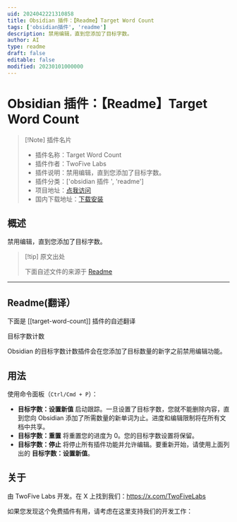 ```yaml
---
uid: 2024042221310858
title: Obsidian 插件：【Readme】Target Word Count
tags: ['obsidian插件', 'readme']
description: 禁用编辑，直到您添加了目标字数。
author: AI
type: readme
draft: false
editable: false
modified: 20230101000000
---
```


# Obsidian 插件：【Readme】Target Word Count

> [!Note] 插件名片
> - 插件名称：Target Word Count
> - 插件作者：TwoFive Labs
> - 插件说明：禁用编辑，直到您添加了目标字数。
> - 插件分类：['obsidian 插件 ', 'readme']
> - 项目地址：[点我访问](https://github.com/twofive-labs/target-word-count)
> - 国内下载地址：[下载安装](https://pkmer.cn/products/plugin/pluginMarket/?target-word-count)

## 概述

禁用编辑，直到您添加了目标字数。

> [!tip] 原文出处
>
>下面自述文件的来源于 [Readme](https://ghproxy.net/https://raw.githubusercontent.com/twofive-labs/target-word-count/main/README.md)

---

## Readme(翻译）

下面是 [[target-word-count]] 插件的自述翻译

目标字数计数

Obsidian 的目标字数计数插件会在您添加了目标数量的新字之前禁用编辑功能。

## 用法

使用命令面板（`Ctrl/Cmd + P`）：

- **目标字数：设置新值** 启动跟踪。一旦设置了目标字数，您就不能删除内容，直到您向 Obsidian 添加了所需数量的新单词为止。进度和编辑限制将在所有文档中共享。
- **目标字数：重置** 将重置您的进度为 0。您的目标字数设置将保留。
- **目标字数：停止** 将停止所有插件功能并允许编辑。要重新开始，请使用上面列出的 **目标字数：设置新值**。

## 关于

由 TwoFive Labs 开发。在 X 上找到我们：<https://x.com/TwoFiveLabs>

如果您发现这个免费插件有用，请考虑在这里支持我们的开发工作：
